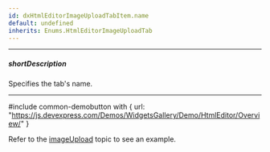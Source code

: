 ```yaml
---
id: dxHtmlEditorImageUploadTabItem.name
default: undefined
inherits: Enums.HtmlEditorImageUploadTab
---
```

---
##### shortDescription
Specifies the tab's name.

---
#include common-demobutton with {
    url: "https://js.devexpress.com/Demos/WidgetsGallery/Demo/HtmlEditor/Overview/"
}

Refer to the [imageUpload](/api-reference/10%20UI%20Components/dxHtmlEditor/1%20Configuration/imageUpload '/Documentation/ApiReference/UI_Components/dxHtmlEditor/Configuration/imageUpload/') topic to see an example.
